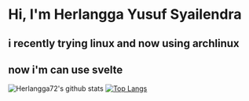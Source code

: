 # Hi, I'm Herlangga Yusuf Syailendra
## i recently trying linux and now using archlinux
## now i'm can use svelte
![Herlangga72's github stats](https://github-readme-stats.vercel.app/api?username=herlangga72)
[![Top Langs](https://github-readme-stats.vercel.app/api/top-langs/?username=herlangga72)](#)
